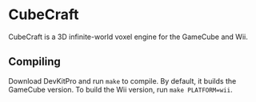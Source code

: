 # CubeCraft

CubeCraft is a 3D infinite-world voxel engine for the GameCube and Wii.

## Compiling

Download DevKitPro and run `make` to compile. By default, it builds the GameCube version. To build the Wii version, run `make PLATFORM=wii`.
